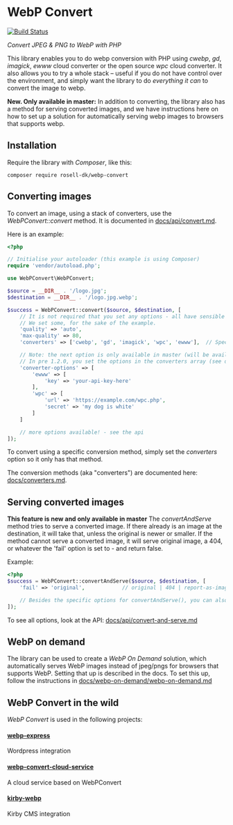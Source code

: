 # WebP Convert

[![Build Status](https://travis-ci.org/rosell-dk/webp-convert.png?branch=master)](https://travis-ci.org/rosell-dk/webp-convert)

*Convert JPEG & PNG to WebP with PHP*

This library enables you to do webp conversion with PHP using *cwebp*, *gd*, *imagick*, *ewww* cloud converter or the open source *wpc* cloud converter. It also allows you to try a whole stack &ndash; useful if you do not have control over the environment, and simply want the library to do *everything it can* to convert the image to webp.

**New. Only available in master:**
In addition to converting, the library also has a method for serving converted images, and we have instructions here on how to set up a solution for automatically serving webp images to browsers that supports webp.

## Installation
Require the library with *Composer*, like this:

```text
composer require rosell-dk/webp-convert
```

## Converting images
To convert an image, using a stack of converters, use the *WebPConvert::convert* method. It is documented in [docs/api/convert.md](https://github.com/rosell-dk/webp-convert/blob/master/docs/api/convert.md).

Here is an example:

```php
<?php

// Initialise your autoloader (this example is using Composer)
require 'vendor/autoload.php';

use WebPConvert\WebPConvert;

$source = __DIR__ . '/logo.jpg';
$destination = __DIR__ . '/logo.jpg.webp';

$success = WebPConvert::convert($source, $destination, [
    // It is not required that you set any options - all have sensible defaults.
    // We set some, for the sake of the example.
    'quality' => 'auto',
    'max-quality' => 80,
    'converters' => ['cwebp', 'gd', 'imagick', 'wpc', 'ewww'],  // Specify conversion methods to use, and their order

    // Note: the next option is only available in master (will be available in v1.2.0)
    // In pre 1.2.0, you set the options in the converters array (see docs)
    'converter-options' => [
        'ewww' => [
            'key' => 'your-api-key-here'
        ],
        'wpc' => [
            'url' => 'https://example.com/wpc.php',
            'secret' => 'my dog is white'
        ]
    ]

    // more options available! - see the api
]);
```

To convert using a specific conversion method, simply set the *converters* option so it only has that method.

The conversion methods (aka "converters") are documented here:   [docs/converters.md](https://github.com/rosell-dk/webp-convert/blob/master/docs/converters.md).


## Serving converted images
**This feature is new and only available in master**
The *convertAndServe* method tries to serve a converted image. If there already is an image at the destination, it will take that, unless the original is newer or smaller. If the method cannot serve a converted image, it will serve original image, a 404, or whatever the 'fail' option is set to - and return false.

Example:
```php
<?php
$success = WebPConvert::convertAndServe($source, $destination, [
    'fail' => 'original',            // original | 404 | report-as-image | report

    // Besides the specific options for convertAndServe(), you can also use the options for convert()
]);
```
To see all options, look at the API: [docs/api/convert-and-serve.md](https://github.com/rosell-dk/webp-convert/blob/master/docs/api/convert-and-serve.md)


## WebP on demand
The library can be used to create a *WebP On Demand* solution, which automatically serves WebP images instead of jpeg/pngs for browsers that supports WebP. Setting that up is described in the docs. To set this up, follow the instructions in [docs/webp-on-demand/webp-on-demand.md](https://github.com/rosell-dk/webp-convert/blob/master/docs/webp-on-demand/webp-on-demand.md)


## WebP Convert in the wild
*WebP Convert* is used in the following projects:


#### [webp-express](https://github.com/rosell-dk/webp-express)
Wordpress integration

#### [webp-convert-cloud-service](https://github.com/rosell-dk/webp-convert-cloud-service)
A cloud service based on WebPConvert

#### [kirby-webp](https://github.com/S1SYPHOS/kirby-webp)
Kirby CMS integration
